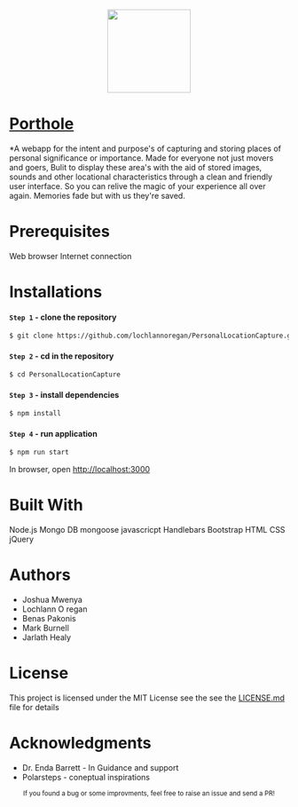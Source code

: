 ### <p align="center"><img width="150px" height="150px" src="https://github.com/lochlannoregan/PersonalLocationCapture/blob/5eb7f092fe1c7fdd074424d428580b5afd1d23b1/porthole.dev-logo.png"></p>

# [Porthole](https://porthole.dev/)

*A webapp for the intent and purpose's of capturing and storing places of personal significance or importance. Made for everyone not just movers and goers, Bulit to display these area's with the aid of stored images, sounds and other locational characteristics through a clean and friendly user interface. So you can relive the magic of your experience all over again. Memories fade but with us they're saved.

# Prerequisites

Web browser
Internet connection


# Installations

#### `Step 1` - clone the repository 
  
```bash
$ git clone https://github.com/lochlannoregan/PersonalLocationCapture.git
```

#### `Step 2` - cd in the repository

```bash
$ cd PersonalLocationCapture
```

#### `Step 3` - install dependencies

```bash
$ npm install
```

#### `Step 4` - run application

```bash
$ npm run start
```

In browser, open [http://localhost:3000](http://localhost:3000)


# Built With
Node.js
Mongo DB
mongoose
javascricpt
Handlebars
Bootstrap
HTML
CSS
jQuery

# Authors 
* Joshua Mwenya
* Lochlann O regan
* Benas Pakonis
* Mark Burnell
* Jarlath Healy

# License 
This project is licensed under the MIT License see the see the [LICENSE.md](LICENSE.md) file for details

# Acknowledgments
* Dr. Enda Barrett - In Guidance and support
* Polarsteps - coneptual inspirations

<div align="center">
  <sub>If you found a bug or some improvments, feel free to raise an issue and send a PR!</sub>
</div>

